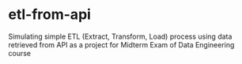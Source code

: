 # etl-from-api
Simulating simple ETL (Extract, Transform, Load) process using data retrieved from API as a project for Midterm Exam of Data Engineering course
